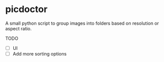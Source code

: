 # picdoctor

A small python script to group images into folders based on resolution or aspect ratio.

TODO
- [ ] UI
- [ ] Add more sorting options
